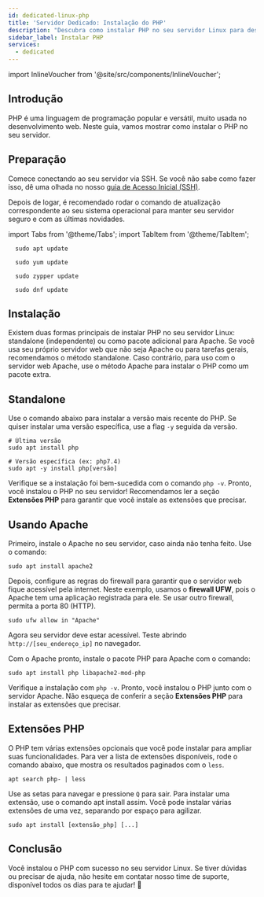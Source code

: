 ```yaml
---
id: dedicated-linux-php
title: 'Servidor Dedicado: Instalação do PHP'
description: "Descubra como instalar PHP no seu servidor Linux para desenvolvimento web e otimize sua configuração com extensões essenciais → Saiba mais agora"
sidebar_label: Instalar PHP
services:
  - dedicated
---
```


import InlineVoucher from '@site/src/components/InlineVoucher';

## Introdução

PHP é uma linguagem de programação popular e versátil, muito usada no desenvolvimento web. Neste guia, vamos mostrar como instalar o PHP no seu servidor.

<InlineVoucher />

## Preparação

Comece conectando ao seu servidor via SSH. Se você não sabe como fazer isso, dê uma olhada no nosso [guia de Acesso Inicial (SSH)](vserver-linux-ssh.md).

Depois de logar, é recomendado rodar o comando de atualização correspondente ao seu sistema operacional para manter seu servidor seguro e com as últimas novidades.

import Tabs from '@theme/Tabs';
import TabItem from '@theme/TabItem';

<Tabs>
<TabItem value="ubuntu-debian" label="Ubuntu & Debian" default>

```
  sudo apt update
```

</TabItem>
<TabItem value="centos" label="CentOS">

```
  sudo yum update
```

</TabItem>
<TabItem value="opensuse" label="OpenSUSE">

```
  sudo zypper update
```

</TabItem>
<TabItem value="fedora" label="Fedora">

```
  sudo dnf update
```

</TabItem>
</Tabs>

## Instalação

Existem duas formas principais de instalar PHP no seu servidor Linux: standalone (independente) ou como pacote adicional para Apache. Se você usa seu próprio servidor web que não seja Apache ou para tarefas gerais, recomendamos o método standalone. Caso contrário, para uso com o servidor web Apache, use o método Apache para instalar o PHP como um pacote extra.

## Standalone

Use o comando abaixo para instalar a versão mais recente do PHP. Se quiser instalar uma versão específica, use a flag `-y` seguida da versão.
```
# Última versão
sudo apt install php

# Versão específica (ex: php7.4)
sudo apt -y install php[versão]
```

Verifique se a instalação foi bem-sucedida com o comando `php -v`. Pronto, você instalou o PHP no seu servidor! Recomendamos ler a seção **Extensões PHP** para garantir que você instale as extensões que precisar.

## Usando Apache

Primeiro, instale o Apache no seu servidor, caso ainda não tenha feito. Use o comando:
```
sudo apt install apache2
```

Depois, configure as regras do firewall para garantir que o servidor web fique acessível pela internet. Neste exemplo, usamos o **firewall UFW**, pois o Apache tem uma aplicação registrada para ele. Se usar outro firewall, permita a porta 80 (HTTP).
```
sudo ufw allow in "Apache"
```

Agora seu servidor deve estar acessível. Teste abrindo `http://[seu_endereço_ip]` no navegador.

Com o Apache pronto, instale o pacote PHP para Apache com o comando:
```
sudo apt install php libapache2-mod-php
```

Verifique a instalação com `php -v`. Pronto, você instalou o PHP junto com o servidor Apache. Não esqueça de conferir a seção **Extensões PHP** para instalar as extensões que precisar.

## Extensões PHP

O PHP tem várias extensões opcionais que você pode instalar para ampliar suas funcionalidades. Para ver a lista de extensões disponíveis, rode o comando abaixo, que mostra os resultados paginados com o `less`.

```
apt search php- | less
```

Use as setas para navegar e pressione `Q` para sair. Para instalar uma extensão, use o comando apt install assim. Você pode instalar várias extensões de uma vez, separando por espaço para agilizar.

```
sudo apt install [extensão_php] [...]
```

## Conclusão

Você instalou o PHP com sucesso no seu servidor Linux. Se tiver dúvidas ou precisar de ajuda, não hesite em contatar nosso time de suporte, disponível todos os dias para te ajudar! 🙂

<InlineVoucher />